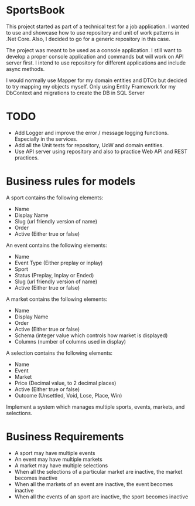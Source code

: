# SportsBook
This project started as part of a technical test for a job application. I wanted to use and showcase how to use repository and unit of work patterns in .Net Core. Also, I decided to go for a generic repository in this case.

The project was meant to be used as a console application. I still want to develop a proper console application and commands but will work on API server first. I intend to use repository for different applications and include async methods.

I would normally use Mapper for my domain entities and DTOs but decided to try mapping my objects myself. Only using Entity Framework for my DbContext and migrations to create the DB in SQL Server

# TODO
- Add Logger and improve the error / message logging functions. Especially in the services.
- Add all the Unit tests for repository, UoW and domain entities. 
- Use API server using repository and also to practice Web API and REST practices.

# Business rules for models
A sport contains the following elements:
- Name
- Display Name
- Slug (url friendly version of name)
- Order
- Active (Either true or false)

An event contains the following elements:
- Name
- Event Type (Either preplay or inplay)
- Sport
- Status (Preplay, Inplay or Ended)
- Slug (url friendly version of name)
- Active (Either true or false)

A market contains the following elements:
- Name
- Display Name
- Order
- Active (Either true or false)
- Schema (integer value which controls how market is displayed)
- Columns (number of columns used in display)

A selection contains the following elements:
- Name
- Event
- Market
- Price (Decimal value, to 2 decimal places)
- Active (Either true or false)
- Outcome (Unsettled, Void, Lose, Place, Win)

Implement a system which manages multiple sports, events, markets, and selections.

# Business Requirements
- A sport may have multiple events
- An event may have multiple markets
- A market may have multiple selections
- When all the selections of a particular market are inactive, the market becomes inactive
- When all the markets of an event are inactive, the event becomes inactive
- When all the events of an sport are inactive, the sport becomes inactive
